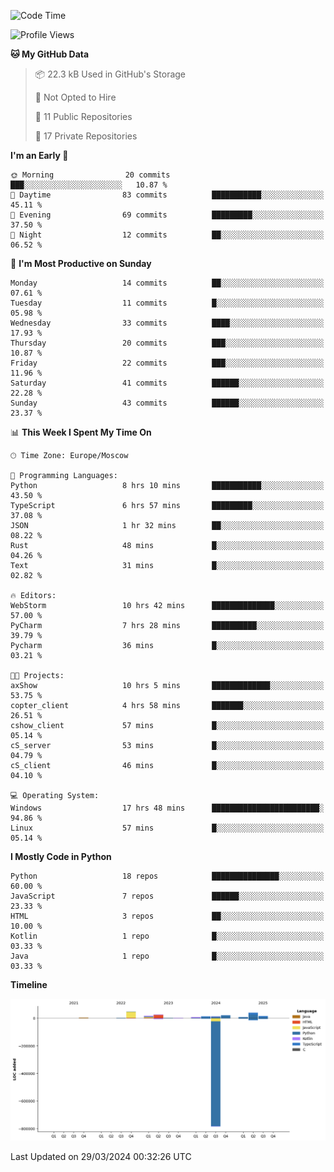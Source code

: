 <!--START_SECTION:waka-->
![Code Time](http://img.shields.io/badge/Code%20Time-242%20hrs%2029%20mins-blue)

![Profile Views](http://img.shields.io/badge/Profile%20Views-0-blue)

**🐱 My GitHub Data** 

> 📦 22.3 kB Used in GitHub's Storage 
 > 
> 🚫 Not Opted to Hire
 > 
> 📜 11 Public Repositories 
 > 
> 🔑 17 Private Repositories 
 > 
**I'm an Early 🐤** 

```text
🌞 Morning                20 commits          ███░░░░░░░░░░░░░░░░░░░░░░   10.87 % 
🌆 Daytime                83 commits          ███████████░░░░░░░░░░░░░░   45.11 % 
🌃 Evening                69 commits          █████████░░░░░░░░░░░░░░░░   37.50 % 
🌙 Night                  12 commits          ██░░░░░░░░░░░░░░░░░░░░░░░   06.52 % 
```
📅 **I'm Most Productive on Sunday** 

```text
Monday                   14 commits          ██░░░░░░░░░░░░░░░░░░░░░░░   07.61 % 
Tuesday                  11 commits          █░░░░░░░░░░░░░░░░░░░░░░░░   05.98 % 
Wednesday                33 commits          ████░░░░░░░░░░░░░░░░░░░░░   17.93 % 
Thursday                 20 commits          ███░░░░░░░░░░░░░░░░░░░░░░   10.87 % 
Friday                   22 commits          ███░░░░░░░░░░░░░░░░░░░░░░   11.96 % 
Saturday                 41 commits          ██████░░░░░░░░░░░░░░░░░░░   22.28 % 
Sunday                   43 commits          ██████░░░░░░░░░░░░░░░░░░░   23.37 % 
```


📊 **This Week I Spent My Time On** 

```text
🕑︎ Time Zone: Europe/Moscow

💬 Programming Languages: 
Python                   8 hrs 10 mins       ███████████░░░░░░░░░░░░░░   43.50 % 
TypeScript               6 hrs 57 mins       █████████░░░░░░░░░░░░░░░░   37.08 % 
JSON                     1 hr 32 mins        ██░░░░░░░░░░░░░░░░░░░░░░░   08.22 % 
Rust                     48 mins             █░░░░░░░░░░░░░░░░░░░░░░░░   04.26 % 
Text                     31 mins             █░░░░░░░░░░░░░░░░░░░░░░░░   02.82 % 

🔥 Editors: 
WebStorm                 10 hrs 42 mins      ██████████████░░░░░░░░░░░   57.00 % 
PyCharm                  7 hrs 28 mins       ██████████░░░░░░░░░░░░░░░   39.79 % 
Pycharm                  36 mins             █░░░░░░░░░░░░░░░░░░░░░░░░   03.21 % 

🐱‍💻 Projects: 
axShow                   10 hrs 5 mins       █████████████░░░░░░░░░░░░   53.75 % 
copter_client            4 hrs 58 mins       ███████░░░░░░░░░░░░░░░░░░   26.51 % 
cshow_client             57 mins             █░░░░░░░░░░░░░░░░░░░░░░░░   05.14 % 
cS_server                53 mins             █░░░░░░░░░░░░░░░░░░░░░░░░   04.79 % 
cS_client                46 mins             █░░░░░░░░░░░░░░░░░░░░░░░░   04.10 % 

💻 Operating System: 
Windows                  17 hrs 48 mins      ████████████████████████░   94.86 % 
Linux                    57 mins             █░░░░░░░░░░░░░░░░░░░░░░░░   05.14 % 
```

**I Mostly Code in Python** 

```text
Python                   18 repos            ███████████████░░░░░░░░░░   60.00 % 
JavaScript               7 repos             ██████░░░░░░░░░░░░░░░░░░░   23.33 % 
HTML                     3 repos             ██░░░░░░░░░░░░░░░░░░░░░░░   10.00 % 
Kotlin                   1 repo              █░░░░░░░░░░░░░░░░░░░░░░░░   03.33 % 
Java                     1 repo              █░░░░░░░░░░░░░░░░░░░░░░░░   03.33 % 
```



**Timeline**

![Lines of Code chart](https://raw.githubusercontent.com/adlemx/adlemx/main/assets/bar_graph.png)


 Last Updated on 29/03/2024 00:32:26 UTC
<!--END_SECTION:waka-->
